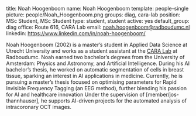 title: Noah Hoogenboom
name: Noah Hoogenboom
template: people-single 
picture: people/Noah_Hoogenboom.png
groups: diag, cara-lab 
position: MSc Student, MSc Student
type: student, student
active: yes 
default_group: diag 
office: Route 616, CARA Lab
email: noah.hoogenboom@radboudumc.nl
linkedin: https://www.linkedin.com/in/noah-hoogenboom/

Noah Hoogenboom (2002) is a master’s student in Applied Data Science at Utrecht University and works as a student assistant at the [CARA Lab](https://www.cara-ai-lab.nl/) at Radboudumc. Noah earned two bachelor’s degrees from the University of Amsterdam: Physics and Astronomy, and Artificial Intelligence. During his AI bachelor’s thesis, he worked on automatic segmentation of cells in breast tissue, sparking an interest in AI applications in medicine. Currently, he is pursuing a master’s thesis focused on optimising parameters for Rapid Invisible Frequency Tagging (an EEG method), further blending his passion for AI and healthcare innovation Under the supervision of [member/jos-thannhauser], he supports AI-driven projects for the automated analysis of intracoronary OCT images.
